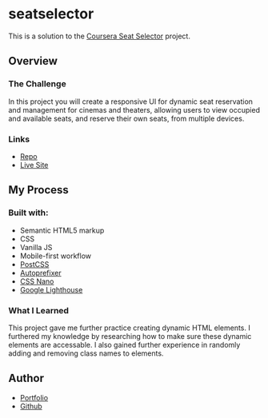 # seatselector

This is a solution to the [Coursera Seat Selector](https://www.coursera.org/learn/showcase-create-a-responsive-seat-selector-ui-in-html-css-js/home/week/1) project.

## Overview

### The Challenge

In this project you will create a responsive UI for dynamic seat reservation and management for cinemas and theaters, allowing users to view occupied and available seats, and reserve their own seats, from multiple devices.

### Links

- [Repo](https://github.com/Holgermueller/seatselector)
- [Live Site](https://holgermueller.github.io/seatselector/)

## My Process

### Built with:

- Semantic HTML5 markup
- CSS
- Vanilla JS
- Mobile-first workflow
- [PostCSS](https://postcss.org/)
- [Autoprefixer](https://github.com/postcss/autoprefixer)
- [CSS Nano](https://github.com/cssnano/cssnano)
- [Google Lighthouse](https://developer.chrome.com/docs/lighthouse/overview)

### What I Learned

This project gave me further practice creating dynamic HTML elements. I furthered my knowledge by researching how to make sure these dynamic elements are accessable. I also gained further experience in randomly adding and removing class names to elements.

## Author

- [Portfolio](https://holgermueller.github.io/portfolio/)
- [Github](https://github.com/Holgermueller)
